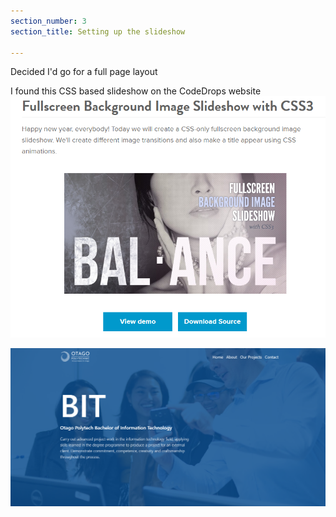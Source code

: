 ```yaml
---
section_number: 3
section_title: Setting up the slideshow

---
```


Decided I'd go for a full page layout 

I found this CSS based slideshow on the CodeDrops website 
![Site Animation](slideshow.PNG)


![Site Animation](theanimation.PNG)